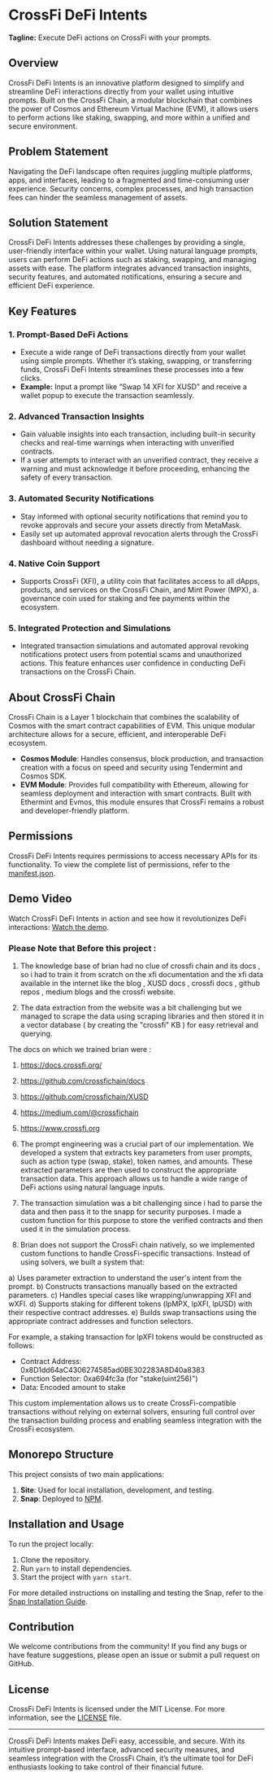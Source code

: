 # CrossFi DeFi Intents

**Tagline:** Execute DeFi actions on CrossFi with your prompts.

## Overview
CrossFi DeFi Intents is an innovative platform designed to simplify and streamline DeFi interactions directly from your wallet using intuitive prompts. Built on the CrossFi Chain, a modular blockchain that combines the power of Cosmos and Ethereum Virtual Machine (EVM), it allows users to perform actions like staking, swapping, and more within a unified and secure environment.

## Problem Statement
Navigating the DeFi landscape often requires juggling multiple platforms, apps, and interfaces, leading to a fragmented and time-consuming user experience. Security concerns, complex processes, and high transaction fees can hinder the seamless management of assets.

## Solution Statement
CrossFi DeFi Intents addresses these challenges by providing a single, user-friendly interface within your wallet. Using natural language prompts, users can perform DeFi actions such as staking, swapping, and managing assets with ease. The platform integrates advanced transaction insights, security features, and automated notifications, ensuring a secure and efficient DeFi experience.

## Key Features

### 1. **Prompt-Based DeFi Actions**
   - Execute a wide range of DeFi transactions directly from your wallet using simple prompts. Whether it’s staking, swapping, or transferring funds, CrossFi DeFi Intents streamlines these processes into a few clicks.
   - **Example:** Input a prompt like “Swap 14 XFI for XUSD” and receive a wallet popup to execute the transaction seamlessly.

### 2. **Advanced Transaction Insights**
   - Gain valuable insights into each transaction, including built-in security checks and real-time warnings when interacting with unverified contracts.
   - If a user attempts to interact with an unverified contract, they receive a warning and must acknowledge it before proceeding, enhancing the safety of every transaction.

### 3. **Automated Security Notifications**
   - Stay informed with optional security notifications that remind you to revoke approvals and secure your assets directly from MetaMask.
   - Easily set up automated approval revocation alerts through the CrossFi dashboard without needing a signature.

### 4. **Native Coin Support**
   - Supports CrossFi (XFI), a utility coin that facilitates access to all dApps, products, and services on the CrossFi Chain, and Mint Power (MPX), a governance coin used for staking and fee payments within the ecosystem.

### 5. **Integrated Protection and Simulations**
   - Integrated transaction simulations and automated approval revoking notifications protect users from potential scams and unauthorized actions. This feature enhances user confidence in conducting DeFi transactions on the CrossFi Chain.

## About CrossFi Chain
CrossFi Chain is a Layer 1 blockchain that combines the scalability of Cosmos with the smart contract capabilities of EVM. This unique modular architecture allows for a secure, efficient, and interoperable DeFi ecosystem.

- **Cosmos Module**: Handles consensus, block production, and transaction creation with a focus on speed and security using Tendermint and Cosmos SDK.
- **EVM Module**: Provides full compatibility with Ethereum, allowing for seamless deployment and interaction with smart contracts. Built with Ethermint and Evmos, this module ensures that CrossFi remains a robust and developer-friendly platform.

## Permissions  
CrossFi DeFi Intents requires permissions to access necessary APIs for its functionality. To view the complete list of permissions, refer to the [manifest.json](https://github.com/kamalbuilds/xfi-wallet/blob/main/packages/snap/snap.manifest.json).

## Demo Video  
Watch CrossFi DeFi Intents in action and see how it revolutionizes DeFi interactions: [Watch the demo](https://www.youtube.com/watch?v=JkAFMJr73Jw).

### Please Note that Before this project : 

1. The knowledge base of brian had no clue of crossfi chain and its docs , so i had to train it from scratch on the xfi documentation and the xfi data available in the internet like the blog , XUSD docs , crossfi docs , github repos , medium blogs and the crossfi website.

2. The data extraction from the website was a bit challenging but we managed to scrape the data using scraping libraries and then stored it in a vector database ( by creating the "crossfi" KB ) for easy retrieval and querying.

The docs on which we trained brian were : 
1. https://docs.crossfi.org/
2.  https://github.com/crossfichain/docs
3. https://github.com/crossfichain/XUSD
4. https://medium.com/@crossfichain
5. https://www.crossfi.org

3. The prompt engineering was a crucial part of our implementation. We developed a system that extracts key parameters from user prompts, such as action type (swap, stake), token names, and amounts. These extracted parameters are then used to construct the appropriate transaction data. This approach allows us to handle a wide range of DeFi actions using natural language inputs.

4. The transaction simulation was a bit challenging since i had to parse the data 
and then pass it to the snapp for security purposes. I made a custom function for 
this purpose to store the verified contracts and then used it in the simulation 
process.

5. Brian does not support the CrossFi chain natively, so we implemented custom functions to handle CrossFi-specific transactions. Instead of using solvers, we built a system that:

a) Uses parameter extraction to understand the user's intent from the prompt.
b) Constructs transactions manually based on the extracted parameters.
c) Handles special cases like wrapping/unwrapping XFI and wXFI.
d) Supports staking for different tokens (lpMPX, lpXFI, lpUSD) with their respective contract addresses.
e) Builds swap transactions using the appropriate contract addresses and function selectors.

For example, a staking transaction for lpXFI tokens would be constructed as follows:
- Contract Address: 0x8D1dd64aC4306274585ad0BE302283A8D40a8383
- Function Selector: 0xa694fc3a (for "stake(uint256)")
- Data: Encoded amount to stake

This custom implementation allows us to create CrossFi-compatible transactions without relying on external solvers, ensuring full control over the transaction building process and enabling seamless integration with the CrossFi ecosystem.


## Monorepo Structure

This project consists of two main applications:

1. **Site**: Used for local installation, development, and testing.
2. **Snap**: Deployed to [NPM](https://www.npmjs.com/package/xfi-snapp).

## Installation and Usage  

To run the project locally:
1. Clone the repository.
2. Run `yarn` to install dependencies.
3. Start the project with `yarn start`.

For more detailed instructions on installing and testing the Snap, refer to the [Snap Installation Guide](https://github.com/kamalbuilds/xfi-wallet/tree/main/packages/snap#installation-guide).

## Contribution
We welcome contributions from the community! If you find any bugs or have feature suggestions, please open an issue or submit a pull request on GitHub.

## License
CrossFi DeFi Intents is licensed under the MIT License. For more information, see the [LICENSE](LICENSE) file.

---

CrossFi DeFi Intents makes DeFi easy, accessible, and secure. With its intuitive prompt-based interface, advanced security measures, and seamless integration with the CrossFi Chain, it’s the ultimate tool for DeFi enthusiasts looking to take control of their financial future.